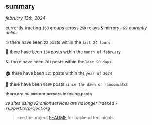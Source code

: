 
## summary
_february 13th, 2024_

currently tracking `163` groups across `299` relays & mirrors - _`99` currently online_

⏲ there have been `22` posts within the `last 24 hours`

🦈 there have been `134` posts within the `month of february`

🪐 there have been `781` posts within the `last 90 days`

🏚 there have been `327` posts within the `year of 2024`

🦕 there have been `9609` posts `since the dawn of ransomwatch`

there are `96` custom parsers indexing posts

_`20` sites using v2 onion services are no longer indexed - [support.torproject.org](https://support.torproject.org/onionservices/v2-deprecation/)_

> see the project [README](https://github.com/joshhighet/ransomwatch#ransomwatch--) for backend technicals
